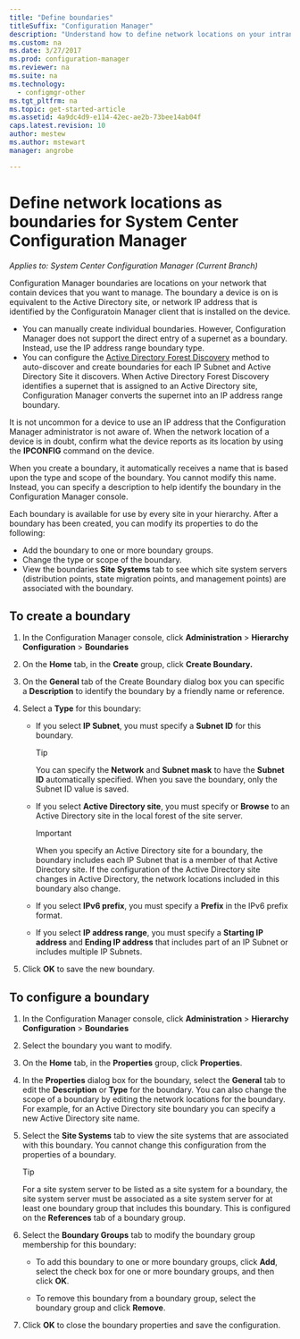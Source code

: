 ```yaml
---
title: "Define boundaries"
titleSuffix: "Configuration Manager"
description: "Understand how to define network locations on your intranet that can contain devices you want to manage."
ms.custom: na
ms.date: 3/27/2017
ms.prod: configuration-manager
ms.reviewer: na
ms.suite: na
ms.technology:
  - configmgr-other
ms.tgt_pltfrm: na
ms.topic: get-started-article
ms.assetid: 4a9dc4d9-e114-42ec-ae2b-73bee14ab04f
caps.latest.revision: 10
author: mestew
ms.author: mstewart
manager: angrobe

---
```

# Define network locations as boundaries for System Center Configuration Manager

*Applies to: System Center Configuration Manager (Current Branch)*

Configuration Manager boundaries are locations on your network that contain devices that you want to manage. The boundary a device is on is equivalent to the Active Directory site, or network IP address that is identified by the Configuratoin Manager client that is installed on the device.
 - You can manually create individual boundaries. However, Configuration Manager does not support the direct entry of a supernet as a boundary. Instead, use the IP address range boundary type.
 - You can configure the [Active Directory Forest Discovery](../../../../core/servers/deploy/configure/about-discovery-methods.md#bkmk_aboutForest) method to auto-discover and create boundaries for each IP Subnet and Active Directory Site it discovers. When Active Directory Forest Discovery identifies a supernet that is assigned to an Active Directory site, Configuration Manager converts the supernet into an IP address range boundary.  

It is not uncommon for a device to use an IP address that the Configuration Manager administrator is not aware of. When the network location of a device is in doubt, confirm what the device reports as its location by using the **IPCONFIG** command on the device.  

When you create a boundary, it automatically receives a name that is based upon the type and scope of the boundary. You cannot modify this name. Instead, you can specify a description to help identify the boundary in the Configuration Manager console.  

Each boundary is available for use by every site in your hierarchy. After a boundary has been created, you can modify its properties to do the following:  
-   Add the boundary to one or more boundary groups.  
-   Change the type or scope of the boundary.  
-   View the boundaries **Site Systems** tab to see which site system servers (distribution points, state migration points, and management  points) are associated with the boundary.  

## To create a boundary  

1.  In the Configuration Manager console, click **Administration** > **Hierarchy Configuration** > **Boundaries**  

2.  On the **Home** tab, in the **Create** group, click **Create Boundary.**  

3.  On the **General** tab of the Create Boundary dialog box you can specific a **Description** to identify the boundary by a friendly name or reference.  

4.  Select a **Type** for this boundary:  

    -   If you select **IP Subnet**, you must specify a **Subnet ID** for this boundary.  
        > [!TIP]  
        >  You can specify the **Network** and **Subnet mask** to have the **Subnet ID** automatically specified. When you save the boundary, only the Subnet ID value is saved.  

    -   If you select **Active Directory site**, you must specify or **Browse** to an Active Directory site in the local forest of the site server.  

        > [!IMPORTANT]  
        >  When you specify an Active Directory site for a boundary, the boundary includes each IP Subnet that is a member of that Active Directory site. If the configuration of the Active Directory site changes in Active Directory, the network locations included in this boundary also change.  

    -   If you select **IPv6 prefix**, you must specify a **Prefix** in the IPv6 prefix format.  

    -   If you select **IP address range**, you must specify a **Starting IP address** and **Ending IP address** that includes part of an IP Subnet or includes multiple IP Subnets.    

5.  Click **OK** to save the new boundary.  

## To configure a boundary  

1.  In the Configuration Manager console, click **Administration** > **Hierarchy Configuration** > **Boundaries**  

2.  Select the boundary you want to modify.  

3.  On the **Home** tab, in the **Properties** group, click **Properties**.  

4.  In the **Properties** dialog box for the boundary, select the **General** tab to edit the **Description** or **Type** for the boundary. You can also change the scope of a boundary by editing the network locations for the boundary. For example, for an Active Directory site boundary you can specify a new Active Directory site name.  

5.  Select the **Site Systems** tab to view the site systems that are associated with this boundary. You cannot change this configuration from the properties of a boundary.  

    > [!TIP]  
    >  For a site system server to be listed as a site system for a boundary, the site system server must be associated as a site system server for at least one boundary group that includes this boundary. This is configured on the **References** tab of a boundary group.  

6.  Select the **Boundary Groups** tab to modify the boundary group membership for this boundary:  

    -   To add this boundary to one or more boundary groups, click **Add**, select the check box for one or more boundary groups, and then click **OK**.  

    -   To remove this boundary from a boundary group, select the boundary group and click **Remove**.  

7.  Click **OK** to close the boundary properties and save the configuration.  
